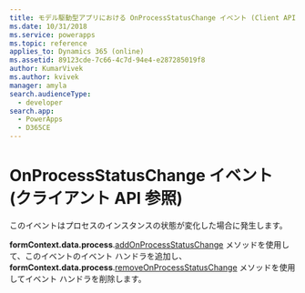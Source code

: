 ```yaml
---
title: モデル駆動型アプリにおける OnProcessStatusChange イベント (Client API リファレンス) | Microsoft Docs
ms.date: 10/31/2018
ms.service: powerapps
ms.topic: reference
applies_to: Dynamics 365 (online)
ms.assetid: 89123cde-7c66-4c7d-94e4-e287285019f8
author: KumarVivek
ms.author: kvivek
manager: amyla
search.audienceType:
  - developer
search.app:
  - PowerApps
  - D365CE
---
```

# <a name="onprocessstatuschange-event-client-api-reference"></a>OnProcessStatusChange イベント (クライアント API 参照)



このイベントはプロセスのインスタンスの状態が変化した場合に発生します。 

**formContext.data.process**.[addOnProcessStatusChange](../formContext-data-process/eventhandlers/addOnProcessStatusChange.md) メソッドを使用して、このイベントのイベント ハンドラを追加し、**formContext.data.process**.[removeOnProcessStatusChange](../formContext-data-process/eventhandlers/removeOnProcessStatusChange.md) メソッドを使用してイベント ハンドラを削除します。 




